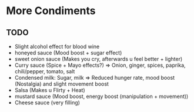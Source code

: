 # More Condiments

## TODO

- Slight alcohol effect for blood wine
- honeyed sauce (Mood boost + sugar effect)
- sweet onion sauce (Makes you cry, afterwards u feel better + lighter)
- Curry sauce (Spice + Mayo effects?) => Onion, ginger, spices, paprika, chili/pepper, tomato, salt
- Condensed milk: Sugar, milk => Reduced hunger rate, mood boost (Nostalgia) and slight movement boost
- Salsa (Makes u Flirty + Heat)
- mustard sauce (Mood boost, energy boost (manipulation + movement))
- Cheese sauce (very filling)
